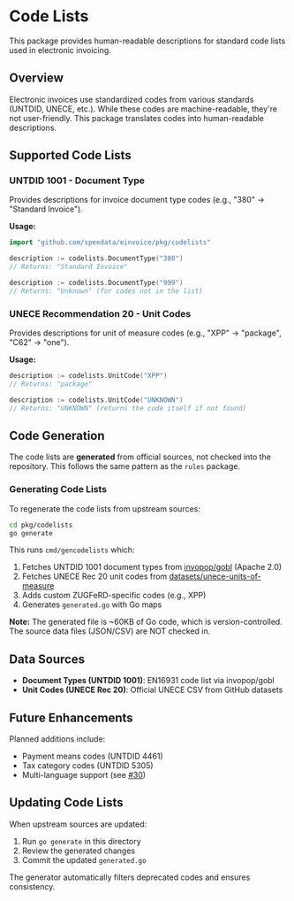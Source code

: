 # Code Lists

This package provides human-readable descriptions for standard code lists used in electronic invoicing.

## Overview

Electronic invoices use standardized codes from various standards (UNTDID, UNECE, etc.). While these codes are machine-readable, they're not user-friendly. This package translates codes into human-readable descriptions.

## Supported Code Lists

### UNTDID 1001 - Document Type

Provides descriptions for invoice document type codes (e.g., "380" → "Standard Invoice").

**Usage:**
```go
import "github.com/speedata/einvoice/pkg/codelists"

description := codelists.DocumentType("380")
// Returns: "Standard Invoice"

description := codelists.DocumentType("999")
// Returns: "Unknown" (for codes not in the list)
```

### UNECE Recommendation 20 - Unit Codes

Provides descriptions for unit of measure codes (e.g., "XPP" → "package", "C62" → "one").

**Usage:**
```go
description := codelists.UnitCode("XPP")
// Returns: "package"

description := codelists.UnitCode("UNKNOWN")
// Returns: "UNKNOWN" (returns the code itself if not found)
```

## Code Generation

The code lists are **generated** from official sources, not checked into the repository. This follows the same pattern as the `rules` package.

### Generating Code Lists

To regenerate the code lists from upstream sources:

```bash
cd pkg/codelists
go generate
```

This runs `cmd/gencodelists` which:
1. Fetches UNTDID 1001 document types from [invopop/gobl](https://github.com/invopop/gobl) (Apache 2.0)
2. Fetches UNECE Rec 20 unit codes from [datasets/unece-units-of-measure](https://github.com/datasets/unece-units-of-measure)
3. Adds custom ZUGFeRD-specific codes (e.g., XPP)
4. Generates `generated.go` with Go maps

**Note:** The generated file is ~60KB of Go code, which is version-controlled. The source data files (JSON/CSV) are NOT checked in.

## Data Sources

- **Document Types (UNTDID 1001)**: EN16931 code list via invopop/gobl
- **Unit Codes (UNECE Rec 20)**: Official UNECE CSV from GitHub datasets

## Future Enhancements

Planned additions include:
- Payment means codes (UNTDID 4461)
- Tax category codes (UNTDID 5305)
- Multi-language support (see [#30](https://github.com/speedata/einvoice/issues/30))

## Updating Code Lists

When upstream sources are updated:

1. Run `go generate` in this directory
2. Review the generated changes
3. Commit the updated `generated.go`

The generator automatically filters deprecated codes and ensures consistency.
